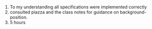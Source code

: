 1. To my understanding all specifications were implemented correctly  
2. consulted piazza and the class notes for guidance on background-position.  
3. 5 hours  

